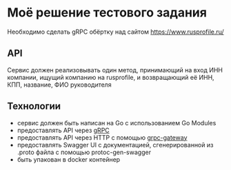 # Моё решение тестового задания

Необходимо сделать gRPC обёртку над сайтом https://www.rusprofile.ru/

## API

Сервис должен реализовывать один метод, принимающий на вход ИНН компании, ищущий компанию на rusprofile, и возвращающий её ИНН, КПП, название, ФИО руководителя

## Технологии

* сервис должен быть написан на Go с использованием Go Modules
* предоставлять API через [gRPC](https://grpc.io/docs/languages/go/quickstart/)
* предоставлять API через HTTP с помощью [grpc-gateway](https://github.com/grpc-ecosystem/grpc-gateway)
* предоставлять Swagger UI с документацией, сгенерированной из .proto файла с помощью protoc-gen-swagger
* быть упакован в docker контейнер

